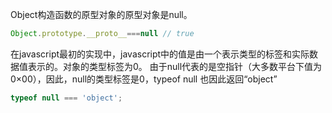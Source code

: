 Object构造函数的原型对象的原型对象是null。
```javascript
Object.prototype.__proto__===null // true
```

在javascript最初的实现中，javascript中的值是由一个表示类型的标签和实际数据值表示的。对象的类型标签为0。
由于null代表的是空指针（大多数平台下值为0×00），因此，null的类型标签是0，typeof null 也因此返回“object”
```javascript
typeof null === 'object';
```
